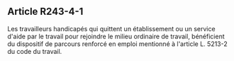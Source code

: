 ## Article R243-4-1

Les travailleurs handicapés qui quittent un établissement ou un service d'aide par le travail pour rejoindre le
milieu ordinaire de travail, bénéficient du dispositif de parcours renforcé en emploi mentionné à l'article L.
5213-2 du code du travail.

